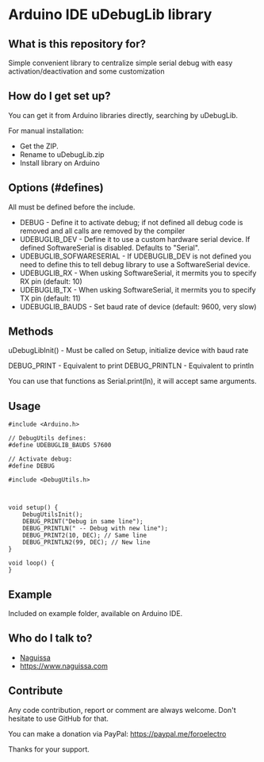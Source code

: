 # Arduino IDE uDebugLib library

## What is this repository for? ##

Simple convenient library to centralize simple serial debug with easy activation/deactivation and some customization



## How do I get set up? ##

You can get it from Arduino libraries directly, searching by uDebugLib.

For manual installation:

 * Get the ZIP.
 * Rename to uDebugLib.zip
 * Install library on Arduino


## Options (#defines) ##

All must be defined before the include.

 - DEBUG - Define it to activate debug; if not defined all debug code is removed and all calls are removed by the compiler
 - UDEBUGLIB_DEV - Define it to use a custom hardware serial device. If defined SoftwareSerial is disabled. Defaults to "Serial".
 - UDEBUGLIB_SOFWARESERIAL - If UDEBUGLIB_DEV is not defined you need to define this to tell debug library to use a SoftwareSerial device.
 - UDEBUGLIB_RX - When usking SoftwareSerial, it mermits you to specify RX pin (default: 10)
 - UDEBUGLIB_TX - When usking SoftwareSerial, it mermits you to specify TX pin (default: 11)
 - UDEBUGLIB_BAUDS - Set baud rate of device (default: 9600, very slow)


## Methods ##


uDebugLibInit() - Must be called on Setup, initialize device with baud rate

DEBUG_PRINT - Equivalent to print
DEBUG_PRINTLN - Equivalent to println

You can use that functions as Serial.print(ln), it will accept same arguments.




## Usage ##

```
#include <Arduino.h>

// DebugUtils defines:
#define UDEBUGLIB_BAUDS 57600

// Activate debug:
#define DEBUG

#include <DebugUtils.h>



void setup() {
	DebugUtilsInit();
	DEBUG_PRINT("Debug in same line");
	DEBUG_PRINTLN(" -- Debug with new line");
	DEBUG_PRINT2(10, DEC); // Same line
	DEBUG_PRINTLN2(99, DEC); // New line
}

void loop() {
}
```



## Example ##

Included on example folder, available on Arduino IDE.




## Who do I talk to? ##

 * [Naguissa](https://github.com/Naguissa)
 * https://www.naguissa.com



## Contribute ##

Any code contribution, report or comment are always welcome. Don't hesitate to use GitHub for that.


You can make a donation via PayPal: https://paypal.me/foroelectro


Thanks for your support.
